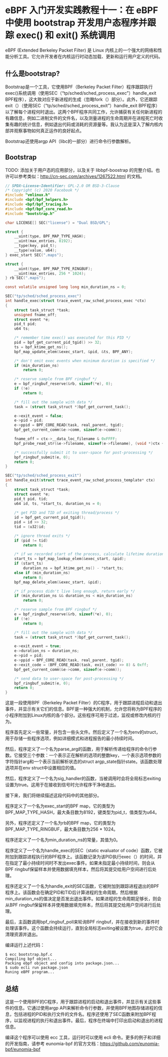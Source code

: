 # eBPF 入门开发实践教程十一：在 eBPF 中使用 bootstrap 开发用户态程序并跟踪 exec() 和 exit() 系统调用

eBPF (Extended Berkeley Packet Filter) 是 Linux 内核上的一个强大的网络和性能分析工具。它允许开发者在内核运行时动态加载、更新和运行用户定义的代码。

## 什么是bootstrap?


Bootstrap是一个工具，它使用BPF（Berkeley Packet Filter）程序跟踪执行exec()系统调用（使用SEC（“tp/sched/sched_process_exec”）handle_exit BPF程序），这大致对应于新进程的生成（忽略fork（）部分）。此外，它还跟踪exit（）（使用SEC（“tp/sched/sched_process_exit”）handle_exit BPF程序）以了解每个进程何时退出。这两个BPF程序共同工作，允许捕获有关任何新进程的有趣信息，例如二进制文件的文件名，以及测量进程的生命周期并在进程死亡时收集有趣的统计信息，例如退出代码或消耗的资源量等。我认为这是深入了解内核内部并观察事物如何真正运作的良好起点。

Bootstrap还使用argp API（libc的一部分）进行命令行参数解析。

## Bootstrap

TODO: 添加关于用户态的应用部分，以及关于 libbpf-boostrap 的完整介绍。也许可以参考类似：http://cn-sec.com/archives/1267522.html 的文档。

```c
// SPDX-License-Identifier: GPL-2.0 OR BSD-3-Clause
/* Copyright (c) 2020 Facebook */
#include "vmlinux.h"
#include <bpf/bpf_helpers.h>
#include <bpf/bpf_tracing.h>
#include <bpf/bpf_core_read.h>
#include "bootstrap.h"

char LICENSE[] SEC("license") = "Dual BSD/GPL";

struct {
	__uint(type, BPF_MAP_TYPE_HASH);
	__uint(max_entries, 8192);
	__type(key, pid_t);
	__type(value, u64);
} exec_start SEC(".maps");

struct {
	__uint(type, BPF_MAP_TYPE_RINGBUF);
	__uint(max_entries, 256 * 1024);
} rb SEC(".maps");

const volatile unsigned long long min_duration_ns = 0;

SEC("tp/sched/sched_process_exec")
int handle_exec(struct trace_event_raw_sched_process_exec *ctx)
{
	struct task_struct *task;
	unsigned fname_off;
	struct event *e;
	pid_t pid;
	u64 ts;

	/* remember time exec() was executed for this PID */
	pid = bpf_get_current_pid_tgid() >> 32;
	ts = bpf_ktime_get_ns();
	bpf_map_update_elem(&exec_start, &pid, &ts, BPF_ANY);

	/* don't emit exec events when minimum duration is specified */
	if (min_duration_ns)
		return 0;

	/* reserve sample from BPF ringbuf */
	e = bpf_ringbuf_reserve(&rb, sizeof(*e), 0);
	if (!e)
		return 0;

	/* fill out the sample with data */
	task = (struct task_struct *)bpf_get_current_task();

	e->exit_event = false;
	e->pid = pid;
	e->ppid = BPF_CORE_READ(task, real_parent, tgid);
	bpf_get_current_comm(&e->comm, sizeof(e->comm));

	fname_off = ctx->__data_loc_filename & 0xFFFF;
	bpf_probe_read_str(&e->filename, sizeof(e->filename), (void *)ctx + fname_off);

	/* successfully submit it to user-space for post-processing */
	bpf_ringbuf_submit(e, 0);
	return 0;
}

SEC("tp/sched/sched_process_exit")
int handle_exit(struct trace_event_raw_sched_process_template* ctx)
{
	struct task_struct *task;
	struct event *e;
	pid_t pid, tid;
	u64 id, ts, *start_ts, duration_ns = 0;
	
	/* get PID and TID of exiting thread/process */
	id = bpf_get_current_pid_tgid();
	pid = id >> 32;
	tid = (u32)id;

	/* ignore thread exits */
	if (pid != tid)
		return 0;

	/* if we recorded start of the process, calculate lifetime duration */
	start_ts = bpf_map_lookup_elem(&exec_start, &pid);
	if (start_ts)
		duration_ns = bpf_ktime_get_ns() - *start_ts;
	else if (min_duration_ns)
		return 0;
	bpf_map_delete_elem(&exec_start, &pid);

	/* if process didn't live long enough, return early */
	if (min_duration_ns && duration_ns < min_duration_ns)
		return 0;

	/* reserve sample from BPF ringbuf */
	e = bpf_ringbuf_reserve(&rb, sizeof(*e), 0);
	if (!e)
		return 0;

	/* fill out the sample with data */
	task = (struct task_struct *)bpf_get_current_task();

	e->exit_event = true;
	e->duration_ns = duration_ns;
	e->pid = pid;
	e->ppid = BPF_CORE_READ(task, real_parent, tgid);
	e->exit_code = (BPF_CORE_READ(task, exit_code) >> 8) & 0xff;
	bpf_get_current_comm(&e->comm, sizeof(e->comm));

	/* send data to user-space for post-processing */
	bpf_ringbuf_submit(e, 0);
	return 0;
}


```

这是一段使用BPF（Berkeley Packet Filter）的C程序，用于跟踪进程启动和退出事件，并显示有关它们的信息。BPF是一种强大的机制，允许您将称为BPF程序的小程序附加到Linux内核的各个部分。这些程序可用于过滤，监视或修改内核的行为。

程序首先定义一些常量，并包含一些头文件。然后定义了一个名为env的struct，用于存储一些程序选项，例如详细模式和进程报告的最小持续时间。

然后，程序定义了一个名为parse_arg的函数，用于解析传递给程序的命令行参数。它接受三个参数：一个表示正在解析的选项的整数key，一个表示选项参数的字符指针arg和一个表示当前解析状态的struct argp_state指针state。该函数处理选项并在env struct中设置相应的值。

然后，程序定义了一个名为sig_handler的函数，当被调用时会将全局标志exiting设置为true。这用于在接收到信号时允许程序干净地退出。

接下来，我们将继续描述这段代码中的其他部分。

程序定义了一个名为exec_start的BPF map，它的类型为BPF_MAP_TYPE_HASH，最大条目数为8192，键类型为pid_t，值类型为u64。

另外，程序还定义了一个名为rb的BPF map，它的类型为BPF_MAP_TYPE_RINGBUF，最大条目数为256 * 1024。

程序还定义了一个名为min_duration_ns的常量，其值为0。

程序定义了一个名为handle_exec的SEC（static evaluator of code）函数，它被附加到跟踪进程执行的BPF程序上。该函数记录为该PID执行exec（）的时间，并在指定了最小持续时间时不发出exec事件。如果未指定最小持续时间，则会从BPF ringbuf保留样本并使用数据填充样本，然后将其提交给用户空间进行后处理。

程序还定义了一个名为handle_exit的SEC函数，它被附加到跟踪进程退出的BPF程序上。该函数会在确定PID和TID后计算进程的生命周期，然后根据min_duration_ns的值决定是否发出退出事件。如果进程的生命周期足够长，则会从BPF ringbuf保留样本并使用数据填充样本，然后将其提交给用户空间进行后处理。

最后，主函数调用bpf_ringbuf_poll来轮询BPF ringbuf，并在接收到新的事件时处理该事件。这个函数会持续运行，直到全局标志exiting被设置为true，此时它会清理资源并退出。


编译运行上述代码：

```console
$ ecc bootstrap.bpf.c
Compiling bpf object...
Packing ebpf object and config into package.json...
$ sudo ecli run package.json
Runing eBPF program...
```


## 总结

这是一个使用BPF的C程序，用于跟踪进程的启动和退出事件，并显示有关这些事件的信息。它通过使用argp API来解析命令行参数，并使用BPF地图存储进程的信息，包括进程的PID和执行文件的文件名。程序还使用了SEC函数来附加BPF程序，以监视进程的执行和退出事件。最后，程序在终端中打印出启动和退出的进程信息。

编译这个程序可以使用 ecc 工具，运行时可以使用 ecli 命令。更多的例子和详细的开发指南，请参考 eunomia-bpf 的官方文档：https://github.com/eunomia-bpf/eunomia-bpf
